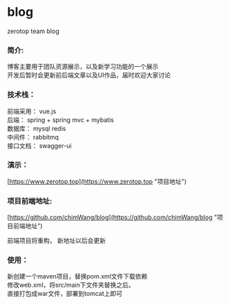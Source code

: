 # blog
zerotop team blog

### 简介: 


博客主要用于团队资源展示，以及新学习功能的一个展示  
开发后暂时会更新前后端文章以及UI作品，届时欢迎大家讨论

### 技术栈：  

前端采用：  vue.js  
后端：     spring + spring mvc + mybatis  
数据库：   mysql  redis  
中间件：   rabbitmq  
接口文档：     swagger-ui

### 演示：
   
[https://www.zerotop.top](https://www.zerotop.top "项目地址")


### 项目前端地址:   

[https://github.com/chimWang/blog](https://github.com/chimWang/blog "项目前端地址")

前端项目将重构， 新地址以后会更新


### 使用：  

新创建一个maven项目，替换pom.xml文件下载依赖  
修改web.xml，将src/main下文件夹替换之后。  
直接打包成war文件，部署到tomcat上即可
